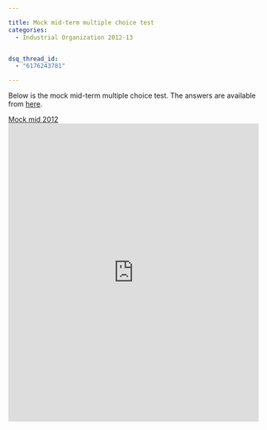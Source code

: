 ```yaml
---

title: Mock mid-term multiple choice test
categories:
  - Industrial Organization 2012-13


dsq_thread_id:
  - "6176243781"

---
```

Below is the mock mid-term multiple choice test. The answers are available from <a href="https://www.scribd.com/doc/182640960/Answers-to-2012-Mock-mid-term-test">here</a>.  

 <a title="View Mock mid 2012 on Scribd" href="https://www.scribd.com/doc/111897709/Mock-mid-2012" >Mock mid 2012</a><iframe src="https://www.scribd.com/embeds/111897709/content?start_page=1&view_mode=scroll&access_key=key-2nzxo0e6uzty91o0oo9c" data-auto-height="true" data-aspect-ratio="0.707514450867052" scrolling="no" width="100%" height="600" frameborder="0"></iframe>